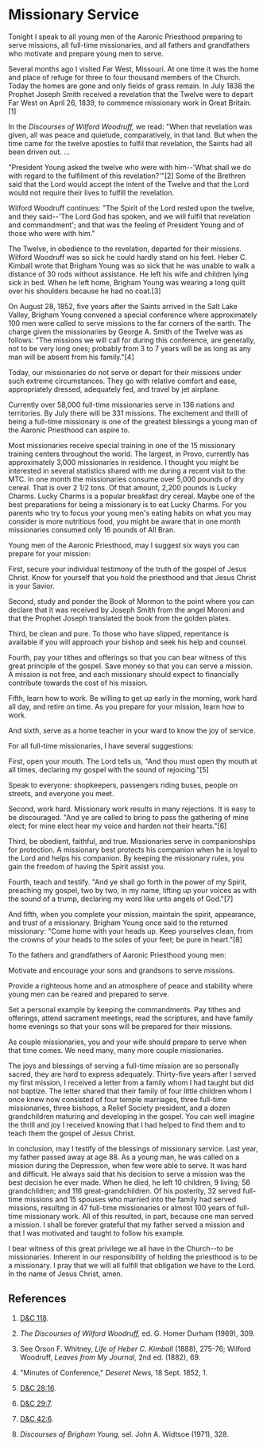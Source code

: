 # Missionary Service

Tonight I speak to all young men of the Aaronic Priesthood preparing to serve
missions, all full-time missionaries, and all fathers and grandfathers who
motivate and prepare young men to serve.

Several months ago I visited Far West, Missouri. At one time it was the home
and place of refuge for three to four thousand members of the Church. Today
the homes are gone and only fields of grass remain. In July 1838 the Prophet
Joseph Smith received a revelation that the Twelve were to depart Far West on
April 26, 1839, to commence missionary work in Great Britain.[1]

In the _Discourses of Wilford Woodruff,_ we read: "When that revelation was
given, all was peace and quietude, comparatively, in that land. But when the
time came for the twelve apostles to fulfil that revelation, the Saints had
all been driven out. ...

"President Young asked the twelve who were with him--'What shall we do with
regard to the fulfilment of this revelation?'"[2] Some of the Brethren said
that the Lord would accept the intent of the Twelve and that the Lord would
not require their lives to fulfill the revelation.

Wilford Woodruff continues: "The Spirit of the Lord rested upon the twelve,
and they said--'The Lord God has spoken, and we will fulfil that revelation
and commandment'; and that was the feeling of President Young and of those who
were with him."

The Twelve, in obedience to the revelation, departed for their missions.
Wilford Woodruff was so sick he could hardly stand on his feet. Heber C.
Kimball wrote that Brigham Young was so sick that he was unable to walk a
distance of 30 rods without assistance. He left his wife and children lying
sick in bed. When he left home, Brigham Young was wearing a long quilt over
his shoulders because he had no coat.[3]

On August 28, 1852, five years after the Saints arrived in the Salt Lake
Valley, Brigham Young convened a special conference where approximately 100
men were called to serve missions to the far corners of the earth. The charge
given the missionaries by George A. Smith of the Twelve was as follows: "The
missions we will call for during this conference, are generally, not to be
very long ones; probably from 3 to 7 years will be as long as any man will be
absent from his family."[4]

Today, our missionaries do not serve or depart for their missions under such
extreme circumstances. They go with relative comfort and ease, appropriately
dressed, adequately fed, and travel by jet airplane.

Currently over 58,000 full-time missionaries serve in 136 nations and
territories. By July there will be 331 missions. The excitement and thrill of
being a full-time missionary is one of the greatest blessings a young man of
the Aaronic Priesthood can aspire to.

Most missionaries receive special training in one of the 15 missionary
training centers throughout the world. The largest, in Provo, currently has
approximately 3,000 missionaries in residence. I thought you might be
interested in several statistics shared with me during a recent visit to the
MTC. In one month the missionaries consume over 5,000 pounds of dry cereal.
That is over 2 1/2 tons. Of that amount, 2,200 pounds is Lucky Charms. Lucky
Charms is a popular breakfast dry cereal. Maybe one of the best preparations
for being a missionary is to eat Lucky Charms. For you parents who try to
focus your young men's eating habits on what you may consider is more
nutritious food, you might be aware that in one month missionaries consumed
only 16 pounds of All Bran.

Young men of the Aaronic Priesthood, may I suggest six ways you can prepare
for your mission:

First, secure your individual testimony of the truth of the gospel of Jesus
Christ. Know for yourself that you hold the priesthood and that Jesus Christ
is your Savior.

Second, study and ponder the Book of Mormon to the point where you can declare
that it was received by Joseph Smith from the angel Moroni and that the
Prophet Joseph translated the book from the golden plates.

Third, be clean and pure. To those who have slipped, repentance is available
if you will approach your bishop and seek his help and counsel.

Fourth, pay your tithes and offerings so that you can bear witness of this
great principle of the gospel. Save money so that you can serve a mission. A
mission is not free, and each missionary should expect to financially
contribute towards the cost of his mission.

Fifth, learn how to work. Be willing to get up early in the morning, work hard
all day, and retire on time. As you prepare for your mission, learn how to
work.

And sixth, serve as a home teacher in your ward to know the joy of service.

For all full-time missionaries, I have several suggestions:

First, open your mouth. The Lord tells us, "And thou must open thy mouth at
all times, declaring my gospel with the sound of rejoicing."[5]

Speak to everyone: shopkeepers, passengers riding buses, people on streets,
and everyone you meet.

Second, work hard. Missionary work results in many rejections. It is easy to
be discouraged. "And ye are called to bring to pass the gathering of mine
elect; for mine elect hear my voice and harden not their hearts."[6]

Third, be obedient, faithful, and true. Missionaries serve in companionships
for protection. A missionary best protects his companion when he is loyal to
the Lord and helps his companion. By keeping the missionary rules, you gain
the freedom of having the Spirit assist you.

Fourth, teach and testify. "And ye shall go forth in the power of my Spirit,
preaching my gospel, two by two, in my name, lifting up your voices as with
the sound of a trump, declaring my word like unto angels of God."[7]

And fifth, when you complete your mission, maintain the spirit, appearance,
and trust of a missionary. Brigham Young once said to the returned missionary:
"Come home with your heads up. Keep yourselves clean, from the crowns of your
heads to the soles of your feet; be pure in heart."[8]

To the fathers and grandfathers of Aaronic Priesthood young men:

Motivate and encourage your sons and grandsons to serve missions.

Provide a righteous home and an atmosphere of peace and stability where young
men can be reared and prepared to serve.

Set a personal example by keeping the commandments. Pay tithes and offerings,
attend sacrament meetings, read the scriptures, and have family home evenings
so that your sons will be prepared for their missions.

As couple missionaries, you and your wife should prepare to serve when that
time comes. We need many, many more couple missionaries.

The joys and blessings of serving a full-time mission are so personally
sacred, they are hard to express adequately. Thirty-five years after I served
my first mission, I received a letter from a family whom I had taught but did
not baptize. The letter shared that their family of four little children whom
I once knew now consisted of four temple marriages, three full-time
missionaries, three bishops, a Relief Society president, and a dozen
grandchildren maturing and developing in the gospel. You can well imagine the
thrill and joy I received knowing that I had helped to find them and to teach
them the gospel of Jesus Christ.

In conclusion, may I testify of the blessings of missionary service. Last
year, my father passed away at age 88. As a young man, he was called on a
mission during the Depression, when few were able to serve. It was hard and
difficult. He always said that his decision to serve a mission was the best
decision he ever made. When he died, he left 10 children, 9 living; 56
grandchildren; and 116 great-grandchildren. Of his posterity, 32 served full-
time missions and 15 spouses who married into the family had served missions,
resulting in 47 full-time missionaries or almost 100 years of full-time
missionary work. All of this resulted, in part, because one man served a
mission. I shall be forever grateful that my father served a mission and that
I was motivated and taught to follow his example.

I bear witness of this great privilege we all have in the Church--to be
missionaries. Inherent in our responsibility of holding the priesthood is to
be a missionary. I pray that we will all fulfill that obligation we have to
the Lord. In the name of Jesus Christ, amen.

## References

  1. [D&amp;C 118](https://www.lds.org/scriptures/dc-testament/dc/118?lang=eng).

  2. _The Discourses of Wilford Woodruff,_ ed. G. Homer Durham (1969), 309.

  3. See Orson F. Whitney, _Life of Heber C. Kimball_ (1888), 275-76; Wilford Woodruff, _Leaves from My Journal,_ 2nd ed. (1882), 69.

  4. "Minutes of Conference," _Deseret News,_ 18 Sept. 1852, 1.

  5. [D&amp;C 28:16](https://www.lds.org/scriptures/dc-testament/dc/28.16?lang=eng#15).

  6. [D&amp;C 29:7](https://www.lds.org/scriptures/dc-testament/dc/29.7?lang=eng#6).

  7. [D&amp;C 42:6](https://www.lds.org/scriptures/dc-testament/dc/42.6?lang=eng#5).

  8. _Discourses of Brigham Young,_ sel. John A. Widtsoe (1971), 328.

